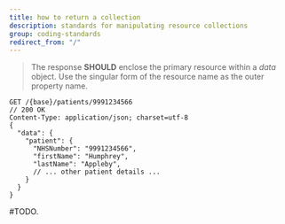 ```yaml
---
title: how to return a collection
description: standards for manipulating resource collections
group: coding-standards
redirect_from: "/"
---
```


> The response **SHOULD** enclose the primary resource within a *data* object. Use the singular form of the resource name as the outer property name. 

```
GET /{base}/patients/9991234566
// 200 OK
Content-Type: application/json; charset=utf-8
{
  "data": {
    "patient": {
      "NHSNumber": "9991234566",
      "firstName": "Humphrey",
      "lastName": "Appleby",
      // ... other patient details ...
    }
  }
}
```

#TODO.